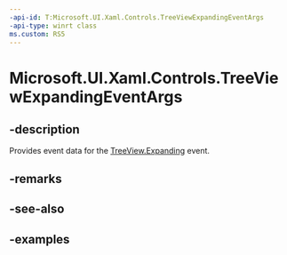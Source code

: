 ```yaml
---
-api-id: T:Microsoft.UI.Xaml.Controls.TreeViewExpandingEventArgs
-api-type: winrt class
ms.custom: RS5
---
```

<!-- Class syntax.
public class TreeViewExpandingEventArgs 
-->

# Microsoft.UI.Xaml.Controls.TreeViewExpandingEventArgs


## -description

Provides event data for the [TreeView.Expanding](treeview_expanding.md) event.


## -remarks


## -see-also


## -examples


